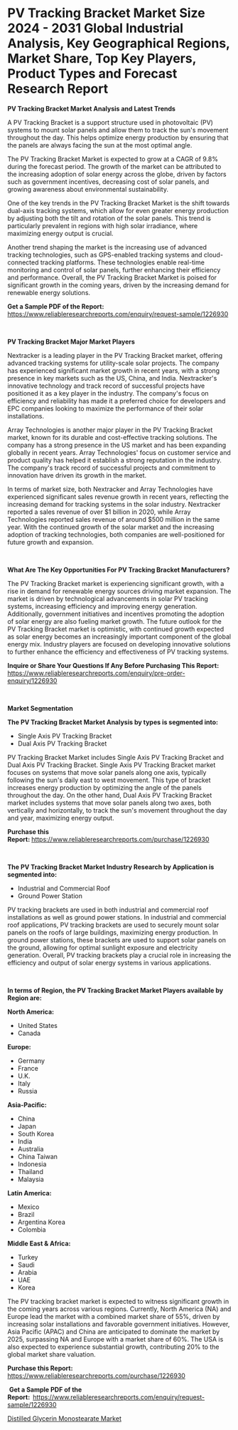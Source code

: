 <p><h1>PV Tracking Bracket Market Size 2024 - 2031 Global Industrial Analysis, Key Geographical Regions, Market Share, Top Key Players, Product Types and Forecast Research Report</h1></p><p><strong>PV Tracking Bracket Market Analysis and Latest Trends</strong></p>
<p><p>A PV Tracking Bracket is a support structure used in photovoltaic (PV) systems to mount solar panels and allow them to track the sun's movement throughout the day. This helps optimize energy production by ensuring that the panels are always facing the sun at the most optimal angle.</p><p>The PV Tracking Bracket Market is expected to grow at a CAGR of 9.8% during the forecast period. The growth of the market can be attributed to the increasing adoption of solar energy across the globe, driven by factors such as government incentives, decreasing cost of solar panels, and growing awareness about environmental sustainability.</p><p>One of the key trends in the PV Tracking Bracket Market is the shift towards dual-axis tracking systems, which allow for even greater energy production by adjusting both the tilt and rotation of the solar panels. This trend is particularly prevalent in regions with high solar irradiance, where maximizing energy output is crucial.</p><p>Another trend shaping the market is the increasing use of advanced tracking technologies, such as GPS-enabled tracking systems and cloud-connected tracking platforms. These technologies enable real-time monitoring and control of solar panels, further enhancing their efficiency and performance. Overall, the PV Tracking Bracket Market is poised for significant growth in the coming years, driven by the increasing demand for renewable energy solutions.</p></p>
<p><strong>Get a Sample PDF of the Report:&nbsp;</strong> <a href="https://www.reliableresearchreports.com/enquiry/request-sample/1226930">https://www.reliableresearchreports.com/enquiry/request-sample/1226930</a></p>
<p>&nbsp;</p>
<p><strong>PV Tracking Bracket Major Market Players</strong></p>
<p><p>Nextracker is a leading player in the PV Tracking Bracket market, offering advanced tracking systems for utility-scale solar projects. The company has experienced significant market growth in recent years, with a strong presence in key markets such as the US, China, and India. Nextracker's innovative technology and track record of successful projects have positioned it as a key player in the industry. The company's focus on efficiency and reliability has made it a preferred choice for developers and EPC companies looking to maximize the performance of their solar installations.</p><p>Array Technologies is another major player in the PV Tracking Bracket market, known for its durable and cost-effective tracking solutions. The company has a strong presence in the US market and has been expanding globally in recent years. Array Technologies' focus on customer service and product quality has helped it establish a strong reputation in the industry. The company's track record of successful projects and commitment to innovation have driven its growth in the market.</p><p>In terms of market size, both Nextracker and Array Technologies have experienced significant sales revenue growth in recent years, reflecting the increasing demand for tracking systems in the solar industry. Nextracker reported a sales revenue of over $1 billion in 2020, while Array Technologies reported sales revenue of around $500 million in the same year. With the continued growth of the solar market and the increasing adoption of tracking technologies, both companies are well-positioned for future growth and expansion.</p></p>
<p>&nbsp;</p>
<p><strong>What Are The Key Opportunities For PV Tracking Bracket Manufacturers?</strong></p>
<p><p>The PV Tracking Bracket market is experiencing significant growth, with a rise in demand for renewable energy sources driving market expansion. The market is driven by technological advancements in solar PV tracking systems, increasing efficiency and improving energy generation. Additionally, government initiatives and incentives promoting the adoption of solar energy are also fueling market growth. The future outlook for the PV Tracking Bracket market is optimistic, with continued growth expected as solar energy becomes an increasingly important component of the global energy mix. Industry players are focused on developing innovative solutions to further enhance the efficiency and effectiveness of PV tracking systems.</p></p>
<p><strong>Inquire or Share Your Questions If Any Before Purchasing This Report:</strong> <a href="https://www.reliableresearchreports.com/enquiry/pre-order-enquiry/1226930">https://www.reliableresearchreports.com/enquiry/pre-order-enquiry/1226930</a></p>
<p>&nbsp;</p>
<p><strong>Market Segmentation</strong></p>
<p><strong>The PV Tracking Bracket Market Analysis by types is segmented into:</strong></p>
<p><ul><li>Single Axis PV Tracking Bracket</li><li>Dual Axis PV Tracking Bracket</li></ul></p>
<p><p>PV Tracking Bracket Market includes Single Axis PV Tracking Bracket and Dual Axis PV Tracking Bracket. Single Axis PV Tracking Bracket market focuses on systems that move solar panels along one axis, typically following the sun's daily east to west movement. This type of bracket increases energy production by optimizing the angle of the panels throughout the day. On the other hand, Dual Axis PV Tracking Bracket market includes systems that move solar panels along two axes, both vertically and horizontally, to track the sun's movement throughout the day and year, maximizing energy output.</p></p>
<p><strong>Purchase this Report:&nbsp;</strong><a href="https://www.reliableresearchreports.com/purchase/1226930">https://www.reliableresearchreports.com/purchase/1226930</a></p>
<p>&nbsp;</p>
<p><strong>The PV Tracking Bracket Market Industry Research by Application is segmented into:</strong></p>
<p><ul><li>Industrial and Commercial Roof</li><li>Ground Power Station</li></ul></p>
<p><p>PV tracking brackets are used in both industrial and commercial roof installations as well as ground power stations. In industrial and commercial roof applications, PV tracking brackets are used to securely mount solar panels on the roofs of large buildings, maximizing energy production. In ground power stations, these brackets are used to support solar panels on the ground, allowing for optimal sunlight exposure and electricity generation. Overall, PV tracking brackets play a crucial role in increasing the efficiency and output of solar energy systems in various applications.</p></p>
<p>&nbsp;</p>
<p><strong>In terms of Region, the PV Tracking Bracket Market Players available by Region are:</strong></p>
<p>
    <p> <strong> North America: </strong>
        <ul>
            <li>United States</li>
            <li>Canada</li>
        </ul>
        </p> 
    <p> <strong> Europe: </strong>
        <ul>
            <li>Germany</li>
            <li>France</li>
            <li>U.K.</li>
            <li>Italy</li>
            <li>Russia</li>
        </ul>
        </p> 
    <p> <strong> Asia-Pacific: </strong>
        <ul>
            <li>China</li>
            <li>Japan</li>
            <li>South Korea</li>
            <li>India</li>
            <li>Australia</li>
            <li>China Taiwan</li>
            <li>Indonesia</li>
            <li>Thailand</li>
            <li>Malaysia</li>
        </ul>
        </p> 
    <p> <strong> Latin America: </strong>
        <ul>
            <li>Mexico</li>
            <li>Brazil</li>
            <li>Argentina Korea</li>
            <li>Colombia</li>
        </ul>
        </p> 
    <p> <strong> Middle East & Africa: </strong>
        <ul>
            <li>Turkey</li>
            <li>Saudi</li>
            <li>Arabia</li>
            <li>UAE</li>
            <li>Korea</li>
        </ul>
    </p>
    </p>
<p><p>The PV tracking bracket market is expected to witness significant growth in the coming years across various regions. Currently, North America (NA) and Europe lead the market with a combined market share of 55%, driven by increasing solar installations and favorable government initiatives. However, Asia Pacific (APAC) and China are anticipated to dominate the market by 2025, surpassing NA and Europe with a market share of 60%. The USA is also expected to experience substantial growth, contributing 20% to the global market share valuation.</p></p>
<p><strong>Purchase this Report: </strong><a href="https://www.reliableresearchreports.com/purchase/1226930">https://www.reliableresearchreports.com/purchase/1226930</a></p>
<p>&nbsp;<strong>Get a Sample PDF of the Report:&nbsp;&nbsp;</strong><a href="https://www.reliableresearchreports.com/enquiry/request-sample/1226930">https://www.reliableresearchreports.com/enquiry/request-sample/1226930</a></p>
<p><strong></strong></p>
<p><p><a href="https://carnation-joke-41f.notion.site/Distilled-Glycerin-Monostearate-Market-Offers-Provide-Insightful-Data-for-the-Time-Period-from-2024--2be3e083d2e641d3b39c7b7c22316f83">Distilled Glycerin Monostearate Market</a></p></p>